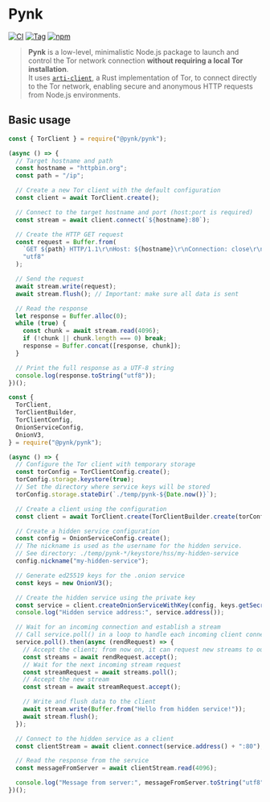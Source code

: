 # Pynk

[![CI](https://github.com/MiguelRiazaValverde/pynk/actions/workflows/CI.yml/badge.svg)](https://github.com/MiguelRiazaValverde/pynk/actions/workflows/CI.yml)
[![Tag](https://img.shields.io/github/v/tag/MiguelRiazaValverde/pynk?label=version)](https://github.com/MiguelRiazaValverde/pynk/tags)
[![npm](https://img.shields.io/npm/v/@pynk/pynk?color=crimson&logo=npm)](https://www.npmjs.com/package/@pynk/pynk)

> **Pynk** is a low-level, minimalistic Node.js package to launch and control the Tor network connection **without requiring a local Tor installation**.  
> It uses [`arti-client`](https://crates.io/crates/arti-client), a Rust implementation of Tor, to connect directly to the Tor network, enabling secure and anonymous HTTP requests from Node.js environments.

## Basic usage

```js
const { TorClient } = require("@pynk/pynk");

(async () => {
  // Target hostname and path
  const hostname = "httpbin.org";
  const path = "/ip";

  // Create a new Tor client with the default configuration
  const client = await TorClient.create();

  // Connect to the target hostname and port (host:port is required)
  const stream = await client.connect(`${hostname}:80`);

  // Create the HTTP GET request
  const request = Buffer.from(
    `GET ${path} HTTP/1.1\r\nHost: ${hostname}\r\nConnection: close\r\n\r\n`,
    "utf8"
  );

  // Send the request
  await stream.write(request);
  await stream.flush(); // Important: make sure all data is sent

  // Read the response
  let response = Buffer.alloc(0);
  while (true) {
    const chunk = await stream.read(4096);
    if (!chunk || chunk.length === 0) break;
    response = Buffer.concat([response, chunk]);
  }

  // Print the full response as a UTF-8 string
  console.log(response.toString("utf8"));
})();
```

```js
const {
  TorClient,
  TorClientBuilder,
  TorClientConfig,
  OnionServiceConfig,
  OnionV3,
} = require("@pynk/pynk");

(async () => {
  // Configure the Tor client with temporary storage
  const torConfig = TorClientConfig.create();
  torConfig.storage.keystore(true);
  // Set the directory where service keys will be stored
  torConfig.storage.stateDir(`./temp/pynk-${Date.now()}`);

  // Create a client using the configuration
  const client = await TorClient.create(TorClientBuilder.create(torConfig));

  // Create a hidden service configuration
  const config = OnionServiceConfig.create();
  // The nickname is used as the username for the hidden service.
  // See directory: ./temp/pynk-*/keystore/hss/my-hidden-service
  config.nickname("my-hidden-service");

  // Generate ed25519 keys for the .onion service
  const keys = new OnionV3();

  // Create the hidden service using the private key
  const service = client.createOnionServiceWithKey(config, keys.getSecret());
  console.log("Hidden service address:", service.address());

  // Wait for an incoming connection and establish a stream
  // Call service.poll() in a loop to handle each incoming client connection
  service.poll().then(async (rendRequest) => {
    // Accept the client; from now on, it can request new streams to our server
    const streams = await rendRequest.accept();
    // Wait for the next incoming stream request
    const streamRequest = await streams.poll();
    // Accept the new stream
    const stream = await streamRequest.accept();

    // Write and flush data to the client
    await stream.write(Buffer.from("Hello from hidden service!"));
    await stream.flush();
  });

  // Connect to the hidden service as a client
  const clientStream = await client.connect(service.address() + ":80");

  // Read the response from the service
  const messageFromServer = await clientStream.read(4096);

  console.log("Message from server:", messageFromServer.toString("utf8"));
})();
```

